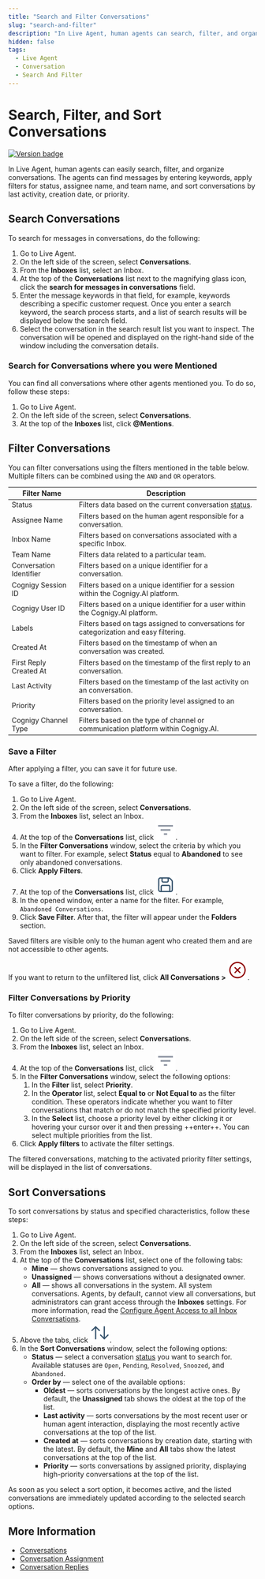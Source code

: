```yaml
---
title: "Search and Filter Conversations"
slug: "search-and-filter"
description: "In Live Agent, human agents can search, filter, and organize conversations. The agents can find messages by entering keywords, apply filters for status, assignee name, and team name, and sort conversations by last activity, creation date, or priority."
hidden: false
tags:
  - Live Agent
  - Conversation
  - Search And Filter
---
```


# Search, Filter, and Sort Conversations

<a href="Updated"><img src="https://img.shields.io/badge/Updated_in-v4.85-blue" alt="Version badge" /></a>

In Live Agent, human agents can easily search, filter, and organize conversations.
The agents can find messages by entering keywords,
apply filters for status, assignee name, and team name,
and sort conversations by last activity, creation date, or priority.

## Search Conversations 

To search for messages in conversations, do the following:

1. Go to Live Agent.
2. On the left side of the screen, select **Conversations**.
3. From the **Inboxes** list, select an Inbox.
4. At the top of the **Conversations** list next to the magnifying glass icon, click the **search for messages in conversations** field.
5. Enter the message keywords in that field, for example, keywords describing a specific customer request. Once you enter a search keyword, the search process starts, and a list of search results will be displayed below the search field.
6. Select the conversation in the search result list you want to inspect. The conversation will be opened and displayed on the right-hand side of the window including the conversation details. 

### Search for Conversations where you were Mentioned

You can find all conversations where other agents mentioned you. To do so, follow these steps:

1. Go to Live Agent.
2. On the left side of the screen, select **Conversations**.
3. At the top of the **Inboxes** list, click **@Mentions**.

## Filter Conversations

You can filter conversations using the filters mentioned in the table below. Multiple filters can be combined using the `AND` and `OR` operators.

| Filter Name             | Description                                                                                   |
|-------------------------|-----------------------------------------------------------------------------------------------|
| Status                  | Filters data based on the current conversation [status](overview.md#conversation-life-cycle). |
| Assignee Name           | Filters based on the human agent responsible for a conversation.                              |
| Inbox Name              | Filters based on conversations associated with a specific Inbox.                              |
| Team Name               | Filters data related to a particular team.                                                    |
| Conversation Identifier | Filters based on a unique identifier for a conversation.                                      |
| Cognigy Session ID      | Filters based on a unique identifier for a session within the Cognigy.AI platform.            |
| Cognigy User ID         | Filters based on a unique identifier for a user within the Cognigy.AI platform.               |
| Labels                  | Filters based on tags assigned to conversations for categorization and easy filtering.        |
| Created At              | Filters based on the timestamp of when an conversation was created.                           |
| First Reply Created At  | Filters based on the timestamp of the first reply to an conversation.                         |
| Last Activity           | Filters based on the timestamp of the last activity on an conversation.                       |
| Priority                | Filters based on the priority level assigned to an conversation.                              |
| Cognigy Channel Type    | Filters based on the type of channel or communication platform within Cognigy.AI.             |

### Save a Filter

After applying a filter, you can save it for future use.

To save a filter, do the following:

1. Go to Live Agent.
2. On the left side of the screen, select **Conversations**.
3. From the **Inboxes** list, select an Inbox.
4. At the top of the **Conversations** list, click ![filter](../../../static/img/_assets/icons/filter.svg).
5. In the **Filter Conversations** window, select the criteria by which you want to filter. For example, select **Status** equal to **Abandoned** to see only abandoned conversations.
6. Click **Apply Filters**. 
7. At the top of the **Conversations** list, click ![save-filter](../../../static/img/_assets/live-agent/icons/save-filter.svg).
8. In the opened window, enter a name for the filter. For example, `Abandoned Conversations`.
9. Click **Save Filter**. After that, the filter will appear under the **Folders** section. 

Saved filters are visible only to the human agent who created them and are not accessible to other agents.

If you want to return to the unfiltered list, click **All Conversations >** ![clear-filters](../../../static/img/_assets/live-agent/icons/clear-filters.svg).

### Filter Conversations by Priority

To filter conversations by priority, do the following:

1. Go to Live Agent.
2. On the left side of the screen, select **Conversations**.
3. From the **Inboxes** list, select an Inbox.
4. At the top of the **Conversations** list, click ![filter](../../../static/img/_assets/icons/filter.svg).
5. In the **Filter Conversations** window, select the following options:<br />
    1. In the **Filter** list, select **Priority**.<br />
    2. In the **Operator** list, select **Equal to** or **Not Equal to** as the filter condition. These operators indicate whether you want to filter conversations that match or do not match the specified priority level.<br />
    3. In the **Select** list, choose a priority level by either clicking it or hovering your cursor over it and then pressing ++enter++. You can select multiple priorities from the list.<br /> 
6. Click **Apply filters** to activate the filter settings.

The filtered conversations, matching to the activated priority filter settings, will be displayed in the list of conversations.

## Sort Conversations

To sort conversations by status and specified characteristics, follow these steps:

1. Go to Live Agent.
2. On the left side of the screen, select **Conversations**.
3. From the **Inboxes** list, select an Inbox.
4. At the top of the **Conversations** list, select one of the following tabs:
    - **Mine** — shows conversations assigned to you.
    - **Unassigned** — shows conversations without a designated owner.
    - **All** — shows all conversations in the system. All system conversations. Agents, by default, cannot view all conversations, but administrators can grant access through the **Inboxes** settings. For more information, read the [Configure Agent Access to all Inbox Conversations](../settings/inboxes.md#configure-agent-access-to-all-inbox-conversations). 
5. Above the tabs, click ![arrows](../../../static/img/_assets/live-agent/icons/arrows.svg).
6. In the **Sort Conversations** window, select the following options:
    - **Status** — select a conversation [status](overview.md#conversation-life-cycle) you want to search for. Available statuses are `Open`, `Pending`, `Resolved`, `Snoozed`, and `Abandoned`.<br />
    - **Order by** — select one of the available options:
        - **Oldest** — sorts conversations by the longest active ones. By default, the **Unassigned** tab shows the oldest at the top of the list.
        - **Last activity** — sorts conversations by the most recent user or human agent interaction, displaying the most recently active conversations at the top of the list.
        - **Created at** — sorts conversations by creation date, starting with the latest. By default, the **Mine** and **All** tabs show the latest conversations at the top of the list.
        - **Priority** — sorts conversations by assigned priority, displaying high-priority conversations at the top of the list.

As soon as you select a sort option, it becomes active, and the listed conversations are immediately updated according to the selected search options.

## More Information

- [Conversations](overview.md)
- [Conversation Assignment](assign-conversations.md)
- [Conversation Replies](send-reply.md)